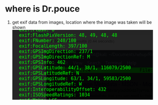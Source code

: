 # where is Dr.pouce

1. get exif data from images, location where the image was taken will be shown
![location](city.png)

